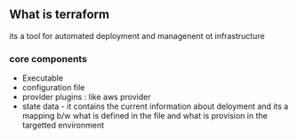 
## What is terraform
its a tool for automated deployment and managenent ot infrastructure

### core components
  - Executable 
  - configuration file
  - provider plugins : like aws provider
  - state data - it contains the current information about deloyment and its a mapping b/w what is defined in the file and what is provision in the targetted environment

